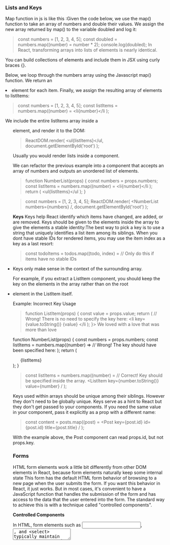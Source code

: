### Lists and Keys

Map function in js is like this :Given the code below, we use the map() function to take an array of numbers and double their values. We assign the new array returned by map() to the variable doubled and log it:

> const numbers = [1, 2, 3, 4, 5];
const doubled = numbers.map((number) = number * 2);
console.log(doubled);
In React, transforming arrays into lists of elements is nearly identical.

You can build collections of elements and include them in JSX using curly braces {}.

Below, we loop through the numbers array using the Javascript map() function. We return an <li> element for each item. Finally, we assign the resulting array of elements to listItems:

> const numbers = [1, 2, 3, 4, 5];
const listItems = numbers.map((number) =
  <li{number}</li
);

We include the entire listItems array inside a <ul> element, and render it to the DOM:

> ReactDOM.render(
  <ul{listItems}</ul,
  document.getElementById('root')
);

Usually you would render lists inside a component.

We can refactor the previous example into a component that accepts an array of numbers and outputs an unordered list of elements.

> function NumberList(props) {
  const numbers = props.numbers;
  const listItems = numbers.map((number) =
    <li{number}</li
  );
  return (
    <ul{listItems}</ul
  );
}

> const numbers = [1, 2, 3, 4, 5];
ReactDOM.render(
  <NumberList numbers={numbers} /,
  document.getElementById('root')
);


**Keys**
Keys help React identify which items have changed, are added, or are removed. Keys should be given to the elements inside the array to give the elements a stable identity:The best way to pick a key is to use a string that uniquely identifies a list item among its siblings. When you dont have stable IDs for rendered items, you may use the item index as a key as a last resort:

> const todoItems = todos.map((todo, index) =
  // Only do this if items have no stable IDs
  <li key={index}
    {todo.text}
  </li
);

Keys only make sense in the context of the surrounding array.

For example, if you extract a ListItem component, you should keep the key on the <ListItem /> elements in the array rather than on the root <li> element in the ListItem itself.

Example: Incorrect Key Usage

> function ListItem(props) {
  const value = props.value;
  return (
    // Wrong! There is no need to specify the key here:
    <li key={value.toString()}
      {value}
    </li
  );
}> We loved with a love that was more than love



function NumberList(props) {
  const numbers = props.numbers;
  const listItems = numbers.map((number) =>
    // Wrong! The key should have been specified here:
    <ListItem value={number} />
  );
  return (
    <ul>
      {listItems}
    </ul>
  );
}


> const listItems = numbers.map((number) =
    // Correct! Key should be specified inside the array.
    <ListItem key={number.toString()}
              value={number} /
  );
  
Keys used within arrays should be unique among their siblings. However they don't need to be globally unique. Keys serve as a hint to React but they don't get passed to your components. If you need the same value in your component, pass it explicitly as a prop with a different name:

> const content = posts.map((post) =
  <Post
    key={post.id}
    id={post.id}
    title={post.title} /
);

With the example above, the Post component can read props.id, but not props.key.

### Forms
HTML form elements work a little bit differently from other DOM elements in React, because form elements naturally keep some internal state
This form has the default HTML form behavior of browsing to a new page when the user submits the form. If you want this behavior in React, it just works. But in most cases, it's convenient to have a JavaScript function that handles the submission of the form and has access to the data that the user entered into the form. The standard way to achieve this is with a technique called "controlled components".

**Controlled Components**

In HTML, form elements such as <input>, <textarea>, and <select> typically maintain their own state and update it based on user input. In React, mutable state is typically kept in the state property of components, and only updated with setState().

We can combine the two by making the React state be the "single source of truth". Then the React component that renders a form also controls what happens in that form on subsequent user input. An input form element whose value is controlled by React in this way is called a "controlled component".

> class NameForm extends React.Component {
  constructor(props) {
    super(props);
    this.state = {value: ''};
    this.handleChange = this.handleChange.bind(this);
    this.handleSubmit = this.handleSubmit.bind(this);
  }
  handleChange(event) {
    this.setState({value: event.target.value});
  }
  handleSubmit(event) {
    alert('A name was submitted: ' + this.state.value);
    event.preventDefault();
  }
	render() {
    return (
      <form onSubmit={this.handleSubmit}
        <label
          Name:
          <input type="text" value={this.state.value} onChange={this.handleChange} /
        </label
        <input type="submit" value="Submit" /
      </form
    );
  }
}

Since the value attribute is set on our form element, the displayed value will always be this.state.value, making the React state the source of truth. Since handleChange runs on every keystroke to update the React state, the displayed value will update as the user types.

With a controlled component, every state mutation will have an associated handler function. This makes it straightforward to modify or validate user input. 

In React, a <textarea> uses a value attribute instead. This way, a form using a <textarea> can be written very similarly to a form that uses a single-line input:

 React, instead of using this selected attribute, uses a value attribute on the root select tag. This is more convenient in a controlled component because you only need to update it in one place
 
 Overall, this makes it so that <input type="text">, <textarea>, and <select> all work very similarly - they all accept a value attribute that you can use to implement a controlled component.
 
 When you need to handle multiple controlled input elements, you can add a name attribute to each element and let the handler function choose what to do based on the value of event.target.name.
 
> handleInputChange(event) {
    const target = event.target;
    const value = target.type === 'checkbox' ? target.checked : target.value;
    const name = target.name;

    this.setState({
      [name]: value
    });
  }
  
### Lifting State Up
Often, several components need to reflect the same changing data. We recommend lifting the shared state up to their closest common ancestor. 

If we have a component and two objects or instances of that, then each will have a state of its own. No sync between them. To solve this, we put the state in common ancestor or parent of the component. The parent will then pass the state as props to child components. Now issue is child cannot update state as props are read only and state is in parent. So parent also passes a fn to update state to the child. In React, this is usually solved by making a component "controlled". Just like the DOM <input> accepts both a value and an onChange prop, 

In React, sharing state is accomplished by moving it up to the closest common ancestor of the components that need it. This is called "lifting state up". The parent holding the state becomes single source of truth.  It can instruct them both to have values that are consistent with each other.

Excellent example here https://facebook.github.io/react/docs/lifting-state-up.html

### Composition vs Inheritance
React has a powerful composition model, and we recommend using composition instead of inheritance to reuse code between components.

- Some components dont know their children ahead of time. This is especially common for components like Sidebar or Dialog that represent generic "boxes". We recommend that such components use the special children prop to pass children elements directly into their output:

> function FancyBorder(props) {
  return (
    <div className={'FancyBorder FancyBorder-' + props.color}
      {props.children}
    </div
  );
}

This lets other components pass arbitrary children to them by nesting the JSX:
> function WelcomeDialog() {
  return (
    <FancyBorder color="blue"
      <h1 className="Dialog-title"
        Welcome
      </h1
      <p className="Dialog-message"
        Thank you for visiting our spacecraft!
      </p
    </FancyBorder
  );
}

We can also add different keys to the passed data and in the side bar or menu, split and show them

**Specialization**
Sometimes we think about components as being "special cases" of other components. For example, we might say that a WelcomeDialog is a special case of Dialog.

In React, this is also achieved by composition, where a more "specific" component renders a more "generic" one and configures it with props:

> function Dialog(props) {
  return (
    <FancyBorder color="blue"
      <h1 className="Dialog-title"
        {props.title}
      </h1
      <p className="Dialog-message"
        {props.message}
      </p
    </FancyBorder
  );
}
function WelcomeDialog() {
  return (
    <Dialog
      title="Welcome"
      message="Thank you for visiting our spacecraft!" />
  );
}

One such technique is the single responsibility principle, that is, a component should ideally only do one thing. If it ends up growing, it should be decomposed into smaller subcomponents.

----------------------------------------

Let's go through each one and figure out which one is state. Simply ask three questions about each piece of data:

Is it passed in from a parent via props? If so, it probably isn't state.
Does it remain unchanged over time? If so, it probably isn't state.
Can you compute it based on any other state or props in your component? If so, it isn't state.
The original list of products is passed in as props, so that's not state. The search text and the checkbox seem to be state since they change over time and can't be computed from anything. And finally, the filtered list of products isn't state because it can be computed by combining the original list of products with the search text and value of the checkbox.

For each piece of state in your application:

Identify every component that renders something based on that state.
Find a common owner component (a single component above all the components that need the state in the hierarchy).
Either the common owner or another component higher up in the hierarchy should own the state.
If you can't find a component where it makes sense to own the state, create a new component simply for holding the state and add it somewhere in the hierarchy above the common owner component.

